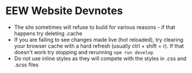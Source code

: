 # EEW Website Devnotes

* The site sometimes will refuse to build for various reasons - if that happens try deleting .cache
* If you are failing to see changes made live (hot reloaded), try clearing your browser cache with a hard refresh (usually ctrl + shift + r). If that doesn't work try stopping and rerunning `npm run develop`
* Do not use inline styles as they will compete with the styles in .css and .scss files